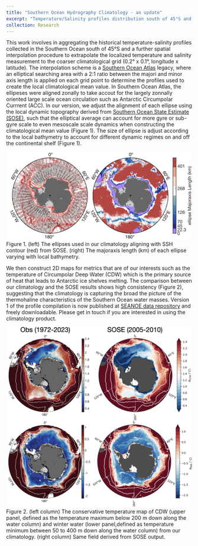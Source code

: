 ```yaml
---
title: "Southern Ocean Hydrography Climatology - an update"
excerpt: "Temperature/Salinity profiles distribution south of 45°S and the count numbers in 50km bins<br/><img src='/images/SO_CLIM.png'>"
collection: Research
---
```


This work involves in aggregating the historical temperature-salinity profiles collected in the Southern Ocean south of 45°S and a further spatial interpolation procedure to extrapolate the localized temperature and salinity measurement to the coarser climatological grid (0.2° x 0.1°, longitude x latitude). The interpolation scheme is a [Southern Ocean Atlas](http://woceatlas.tamu.edu/) legacy, where an elliptical searching area with a 2:1 ratio between the majori and minor axis length is applied on each grid point to determine the profiles used to create the local climatological mean value. In Southern Ocean Atlas, the ellipeses were aligned zonally to take accout for the largely zonnally oriented large scale ocean circulation such as Antarctic Circumpolar Currrent (ACC). In our version, we adjust the alignment of each ellipse using the local dynamic topography derived from [Southern Ocean State Estimate (SOSE)](http://www.ecco.ucsd.edu/sose.html), such that the elliptical average can account for more gyre or sub-gyre scale to even mesoscale scale dynamics when constructing the climatological mean value (Figure 1). The size of ellipse is adjust according to the local bathymetry to account for different dynamic regimes on and off the continental shelf (Figure 1).

![Figure 1](/images/Research_1_fig1.png)
Figure 1. (left) The ellipses used in our climatology aligning with SSH contour (red) from SOSE. (right) The majoraxis length (km) of each ellipse varying with local bathymetry.

We then construct 2D maps for metrics that are of our interests such as the temperature of Circumpolar Deep Water (CDW) which is the primary source of heat that leads to Antarctic ice shelves melting. The comparison between our climatology and the SOSE results shows high consistency (Figure 2), suggesting that the climatology is capturing the broad the picture of the thermohaline characteristics of the Southern Ocean water masses. Version 1 of the profile compilation is now published at [SEANOE data repository](https://www.seanoe.org/data/00886/99787/) and freely downloadable. Please get in touch if you are interested in using the climatology product.

![Figure 2](/images/Research_1_fig2.png)
Figure 2. (left column) The conservative temperature map of CDW (upper panel, defined as the temperature maximum below 200 m down along the water column) and winter water (lower panel,defined as temperature minimum between 50 to 400 m down along the water column) from our climatology. (right column) Same field derived from SOSE output.
